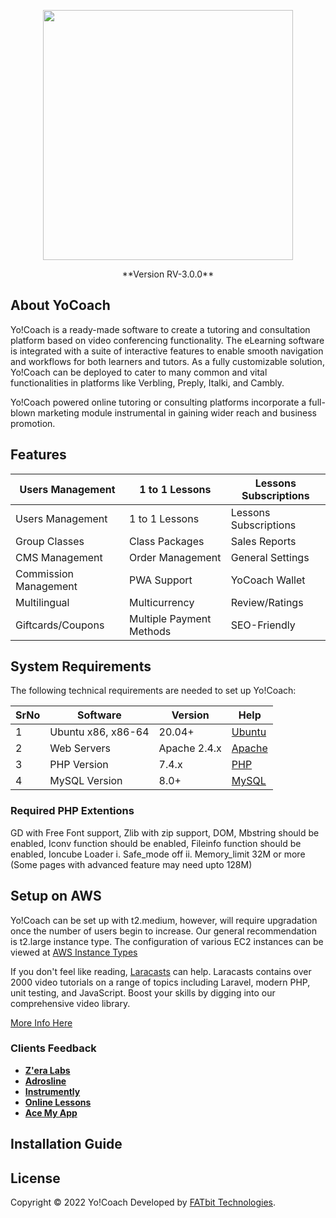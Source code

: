 <p align="center"><a href="https://v3.yo-coach.com/" target="_blank"><img src="https://v3.yo-coach.com/images/yocoach-logo.svg" width="400"></a></p>

<p align="center">**Version RV-3.0.0**</p>

## About YoCoach

Yo!Coach is a ready-made software to create a tutoring and consultation platform based on video conferencing functionality. The eLearning software is integrated with a suite of interactive features to enable smooth navigation and workflows for both learners and tutors. As a fully customizable solution, Yo!Coach can be deployed to cater to many common and vital functionalities in platforms like Verbling, Preply, Italki, and Cambly.

Yo!Coach powered online tutoring or consulting platforms incorporate a full-blown marketing module instrumental in gaining wider reach and business promotion.

## Features

|   Users Management |   1 to 1 Lessons |  Lessons Subscriptions |
| ------------ | ------------ | ------------ |
|   Users Management |   1 to 1 Lessons |  Lessons Subscriptions |
|   Group Classes | Class Packages  |  Sales Reports |
|CMS Management|Order Management|General Settings|
|Commission Management|PWA Support|YoCoach Wallet|
|Multilingual | Multicurrency|  Review/Ratings|
| Giftcards/Coupons|Multiple Payment Methods|SEO-Friendly|

## System Requirements

The following technical requirements are needed to set up Yo!Coach:

| SrNo | Software | Version | Help|
| ------------ | ------------ | ------------ | ------------ |
| 1 | Ubuntu x86, x86-64 | 20.04+  | [Ubuntu](https://ubuntu.com/)  |
| 2 | Web Servers | Apache 2.4.x | [Apache](https://httpd.apache.org/)  | 
| 3 | PHP Version | 7.4.x |  [PHP](https://www.php.net/) | 
| 4 | MySQL Version | 8.0+ | [MySQL](https://www.mysql.com/)  | 

### Required PHP Extentions

GD with Free Font support, Zlib with zip support, DOM, Mbstring should be enabled, Iconv function should be enabled, Fileinfo function should be enabled, Ioncube Loader
          i. Safe_mode off
          ii. Memory_limit 32M or more (Some pages with advanced feature may need upto 128M)

## Setup on AWS 

Yo!Coach can be set up with t2.medium, however, will require upgradation once the number of users begin to increase. Our general recommendation is t2.large instance type.
The configuration of various EC2 instances can be viewed at [AWS Instance Types](https://aws.amazon.com/ec2/instance-types/)

If you don't feel like reading, [Laracasts](https://laracasts.com) can help. Laracasts contains over 2000 video tutorials on a range of topics including Laravel, modern PHP, unit testing, and JavaScript. Boost your skills by digging into our comprehensive video library.

[More Info Here](https://www.fatbit.com/faqs/content-7/what-are-the-technical-specifications-required-to-set-up-yocoach-427.html)


### Clients Feedback

- **[Z'era Labs](https://www.zeralabs.com.my/)**
- **[Adrosline](https://www.adrosonline.com/)**
- **[Instrumently](https://instrumently.co/)**
- **[Online Lessons](https://www.onlinelessons.ie/)**
- **[Ace My App](https://https://acemyapp.com//)**

## Installation Guide


## License

Copyright © 2022 Yo!Coach Developed by [FATbit Technologies](https://www.fatbit.com/).
